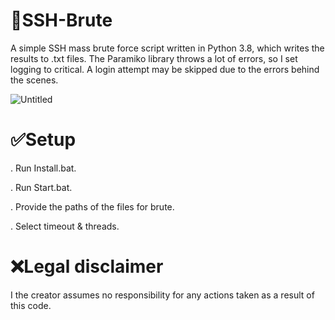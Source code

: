 # 💨SSH-Brute
A simple SSH mass brute force script written in Python 3.8, which writes the results to .txt files. The Paramiko library throws a lot of errors, so I set logging to critical. A login attempt may be skipped due to the errors behind the scenes.

![Untitled](https://github.com/DyNaam1c/SSH-Brute/assets/133466254/54702ab8-d823-4a1a-a056-123af4ada227)

# ✅Setup 
. Run Install.bat.

. Run Start.bat.

. Provide the paths of the files for brute.

. Select timeout & threads.

# ❌Legal disclaimer
I the creator assumes no responsibility for any actions taken as a result of this code.

